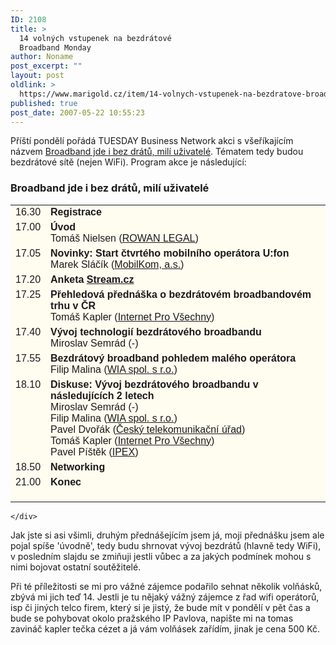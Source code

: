 ```yaml
---
ID: 2108
title: >
  14 volných vstupenek na bezdrátové
  Broadband Monday
author: Noname
post_excerpt: ""
layout: post
oldlink: >
  https://www.marigold.cz/item/14-volnych-vstupenek-na-bezdratove-broadband-monday
published: true
post_date: 2007-05-22 10:55:23
---
```

<p>Příští pondělí pořádá TUESDAY Business Network akci s všeříkajícím názvem <a href="http://tuesday.cz/detailAkce.aspx?id=299">Broadband jde i bez drátů, milí uživatelé</a>. Tématem tedy budou bezdrátové sítě (nejen WiFi). Program akce je následující:</p>


<div>
<h3>Broadband jde i bez drátů, milí uživatelé</h3>
	
<p><table cellpadding="3" cellspacing="0" border="0">
<tr bgcolor="#FFFCF0"> 
   <td valign="top"><font face="verdana, sans-serif">16.30</font></td>
   <td valign="top"><font face="verdana, sans-serif"><b>Registrace</b><br>
</tr>
<tr bgcolor="#FFFCF0"> 
   <td valign="top"><font face="verdana, sans-serif">17.00</font></td>
   <td valign="top"><font face="verdana, sans-serif"><b>Úvod</b><br>
Tomáš Nielsen (<A HREF="http://www.rowanlegal.com" TARGET="_blank">ROWAN LEGAL</A>)<br>
</tr>
<tr bgcolor="#FFFCF0"> 
   <td valign="top"><font face="verdana, sans-serif">17.05</font></td>
    <td valign="top"><font face="verdana, sans-serif"><b>Novinky: Start čtvrtého mobilního operátora U:fon</b><br>
Marek Sláčík (<A HREF="http://www.ufon.cz" TARGET="_blank">MobilKom, a.s.</A>)<br>
</tr>
<tr bgcolor="#FFFCF0"> 
   <td valign="top"><font face="verdana, sans-serif">17.20</font></td>
   <td valign="top"><font face="verdana, sans-serif"><b>Anketa <a href="http://www.stream.cz/" TARGET="_blank">Stream.cz</a></b><br>
</tr>
<tr bgcolor="#FFFCF0"> 
   <td valign="top"><font face="verdana, sans-serif">17.25</font></td>
   <td valign="top"><font face="verdana, sans-serif"><b>Přehledová přednáška o bezdrátovém broadbandovém trhu v ČR</b><br>
Tomáš Kapler (<A HREF="http://www.internetprovsechny.cz" TARGET="_blank">Internet Pro Všechny</A>)<br>
</tr>
<tr bgcolor="#FFFCF0"> 
   <td valign="top"><font face="verdana, sans-serif">17.40</font></td>
   <td valign="top"><font face="verdana, sans-serif"><b>Vývoj technologií bezdrátového broadbandu</b><br>
Miroslav Semrád (-)<br>
</tr>
<tr bgcolor="#FFFCF0"> 
   <td valign="top"><font face="verdana, sans-serif">17.55</font></td>
   <td valign="top"><font face="verdana, sans-serif"><b>Bezdrátový broadband pohledem malého operátora</b><br>
Filip Malina (<A HREF="http://www.wia.cz" TARGET="_blank">WIA spol. s r.o.</A>)<br>
</tr>
<tr bgcolor="#FFFCF0"> 
   <td valign="top"><font face="verdana, sans-serif">18.10</font></td>
   <td valign="top"><font face="verdana, sans-serif"><b>Diskuse: Vývoj bezdrátového broadbandu v následujících 2 letech</b><br>
Miroslav Semrád (-)<br>
Filip Malina (<A HREF="http://www.wia.cz" TARGET="_blank">WIA spol. s r.o.</A>)<br>
Pavel Dvořák (<A HREF="http://www.ctu.cz" TARGET="_blank">Český telekomunikační úřad</A>)<br>
Tomáš Kapler (<A HREF="http://www.internetprovsechny.cz" TARGET="_blank">Internet Pro Všechny</A>)<br>
Pavel Píštěk (<A HREF="http://www.voipex.cz" TARGET="_blank">IPEX</A>)<br>
</tr>
<tr bgcolor="#FFFCF0"> 
   <td valign="top"><font face="verdana, sans-serif">18.50</font></td>
   <td valign="top"><font face="verdana, sans-serif"><b>Networking</b><br>
</font></td>
</tr>
<tr bgcolor="#FFFCF0"> 
   <td valign="top"><font face="verdana, sans-serif">21.00</font></td>
   <td valign="top"><font face="verdana, sans-serif"><b>Konec</b><br><br>
</font></td>
</tr>
</table></p>


	</div>

<p>Jak jste si asi všimli, druhým přednášejícím jsem já, moji přednášku jsem ale pojal spíše 'úvodně', tedy budu shrnovat vývoj bezdrátů (hlavně tedy WiFi), v posledním slajdu se zmiňuji jestli vůbec a za jakých podmínek mohou s nimi bojovat ostatní soutěžitelé.</p>

<p>Při té příležitosti se mi pro vážné zájemce podařilo sehnat několik volňásků, zbývá mi jich teď 14. Jestli je tu nějaký vážný zájemce z řad wifi operátorů, isp či jiných telco firem, který si je jistý, že bude mít v pondělí v pět čas a bude se pohybovat okolo pražského IP Pavlova, napište mi na tomas zavináč kapler tečka cézet a já vám volňásek zařídím, jinak je cena 500 Kč.</p>
